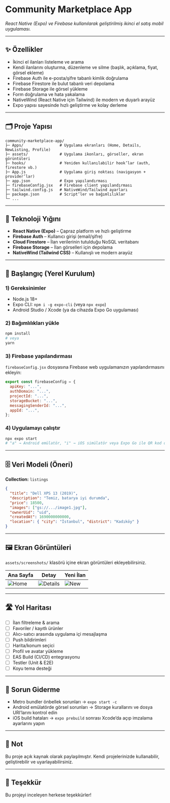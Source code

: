 # Community Marketplace App

*React Native (Expo) ve Firebase kullanılarak geliştirilmiş ikinci el satış mobil uygulaması.*

---

## ✨ Özellikler

* İkinci el ilanları listeleme ve arama
* Kendi ilanlarını oluşturma, düzenleme ve silme (başlık, açıklama, fiyat, görsel ekleme)
* Firebase Auth ile e-posta/şifre tabanlı kimlik doğrulama
* Firebase Firestore ile bulut tabanlı veri depolama
* Firebase Storage ile görsel yükleme
* Form doğrulama ve hata yakalama
* NativeWind (React Native için Tailwind) ile modern ve duyarlı arayüz
* Expo yapısı sayesinde hızlı geliştirme ve kolay derleme

---

## 🗂️ Proje Yapısı

```
community-marketplace-app/
├─ Apps/                # Uygulama ekranları (Home, Details, NewListing, Profile)
├─ assets/              # Uygulama ikonları, görseller, ekran görüntüleri
├─ hooks/               # Yeniden kullanılabilir hook’lar (auth, firestore vb.)
├─ App.js               # Uygulama giriş noktası (navigasyon + provider’lar)
├─ app.json             # Expo yapılandırması
├─ firebaseConfig.jsx   # Firebase client yapılandırması
├─ tailwind.config.js   # NativeWind/Tailwind ayarları
├─ package.json         # Script’ler ve bağımlılıklar
└─ ...
```

---

## 🧰 Teknoloji Yığını

* **React Native (Expo)** – Çapraz platform ve hızlı geliştirme
* **Firebase Auth** – Kullanıcı girişi (email/şifre)
* **Cloud Firestore** – İlan verilerinin tutulduğu NoSQL veritabanı
* **Firebase Storage** – İlan görselleri için depolama
* **NativeWind (Tailwind CSS)** – Kullanışlı ve modern arayüz

---

## 🚀 Başlangıç (Yerel Kurulum)

### 1) Gereksinimler

* Node.js 18+
* Expo CLI: `npm i -g expo-cli` (veya `npx expo`)
* Android Studio / Xcode (ya da cihazda Expo Go uygulaması)

### 2) Bağımlılıkları yükle

```bash
npm install
# veya
yarn
```

### 3) Firebase yapılandırması

`firebaseConfig.jsx` dosyasına Firebase web uygulamanızın yapılandırmasını ekleyin:

```jsx
export const firebaseConfig = {
  apiKey: "...",
  authDomain: "...",
  projectId: "...",
  storageBucket: "...",
  messagingSenderId: "...",
  appId: "...",
};
```

### 4) Uygulamayı çalıştır

```bash
npx expo start
# "a" → Android emülatör, "i" → iOS simülatör veya Expo Go ile QR kod okut
```

---

## 🗄️ Veri Modeli (Öneri)

**Collection:** `listings`

```json
{
  "title": "Dell XPS 13 (2019)",
  "description": "Temiz, batarya iyi durumda",
  "price": 18500,
  "images": ["gs://.../image1.jpg"],
  "ownerUid": "uid",
  "createdAt": 1690000000000,
  "location": { "city": "İstanbul", "district": "Kadıköy" }
}
```

---

## 🖼️ Ekran Görüntüleri

`assets/screenshots/` klasörü içine ekran görüntüleri ekleyebilirsiniz.

| Ana Sayfa                            | Detay                                      | Yeni İlan                                  |
| ------------------------------------ | ------------------------------------------ | ------------------------------------------ |
| ![Home](assets/screenshots/home.png) | ![Details](assets/screenshots/details.png) | ![New](assets/screenshots/new-listing.png) |

---

## 🛣️ Yol Haritası

* [ ] İlan filtreleme & arama
* [ ] Favoriler / kayıtlı ürünler
* [ ] Alıcı-satıcı arasında uygulama içi mesajlaşma
* [ ] Push bildirimleri
* [ ] Harita/konum seçici
* [ ] Profil ve avatar yükleme
* [ ] EAS Build (CI/CD) entegrasyonu
* [ ] Testler (Unit & E2E)
* [ ] Koyu tema desteği

---

## 🐞 Sorun Giderme

* Metro bundler önbellek sorunları → `expo start -c`
* Android emülatörde görsel sorunları → Storage kurallarını ve dosya URI’larını kontrol edin
* iOS build hataları → `expo prebuild` sonrası Xcode’da açıp imzalama ayarlarını yapın

---

## 📄 Not

Bu proje açık kaynak olarak paylaşılmıştır. Kendi projelerinizde kullanabilir, geliştirebilir ve uyarlayabilirsiniz.

---

## 🙏 Teşekkür

Bu projeyi inceleyen herkese teşekkürler!
